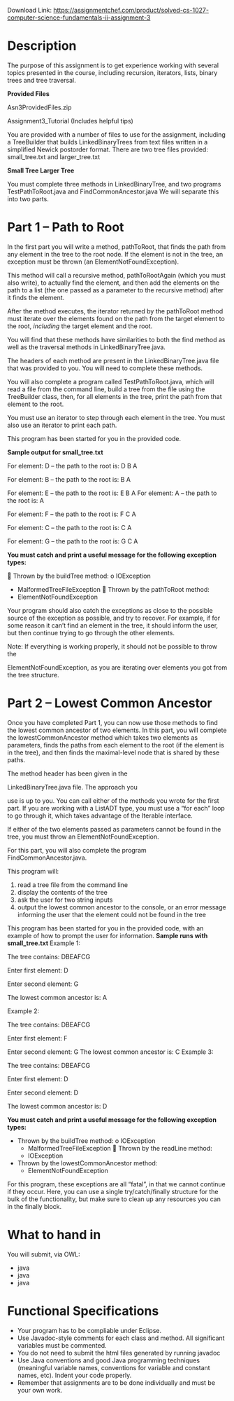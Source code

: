 Download Link: https://assignmentchef.com/product/solved-cs-1027-computer-science-fundamentals-ii-assignment-3
<br>
<h1>Description</h1>

The purpose of this assignment is to get experience working with several topics presented in the course, including recursion, iterators, lists, binary trees and tree traversal.

<strong>Provided Files </strong>

Asn3ProvidedFiles.zip

Assignment3_Tutorial (Includes helpful tips)

You are provided with a number of files to use for the assignment, including a TreeBuilder that builds LinkedBinaryTrees from text files written in a simplified Newick postorder format. There are two tree files provided: small_tree.txt and larger_tree.txt

<strong>Small Tree                                 Larger Tree </strong>




You must complete three methods in LinkedBinaryTree, and two programs TestPathToRoot.java and FindCommonAncestor.java We will separate this into two parts.

<h1>Part 1 – Path to Root</h1>

In the first part you will write a method, pathToRoot, that finds the path from any element in the tree to the root node. If the element is not in the tree, an exception must be thrown (an ElementNotFoundException).

This method will call a recursive method, pathToRootAgain (which you must also write), to actually find the element, and then add the elements on the path to a list (the one passed as a parameter to the recursive method) after it finds the element.

After the method executes, the iterator returned <sup> </sup>by the pathToRoot method must iterate over the elements found on the path from the target element to the root, <em>including</em> the target element and the root.

You will find that these methods have similarities to both the find method as well as the traversal methods in LinkedBinaryTree.java.

The headers of each method are present in the LinkedBinaryTree.java file that was provided to you. You will need to complete these methods.

You will also complete a program called TestPathToRoot.java, which will read a file from the command line, build a tree from the file using the TreeBuilder class, then, for all elements in the tree, print the path from that element to the root.

You must use an iterator to step through each element in the tree. You must also use an iterator to print each path.

This program has been started for you in the provided code.

<strong>Sample output for small_tree.txt </strong>

For element: D – the path to the root is: D B A

For element: B – the path to the root is: B A

For element: E – the path to the root is: E B A  For element: A – the path to the root is: A

For element: F – the path to the root is: F C A

For element: C – the path to the root is: C A

For element: G – the path to the root is: G C A

<strong>You must catch and print a useful message for the following exception types: </strong>

          Thrown by the buildTree method: o       IOException

<ul>

 <li>MalformedTreeFileException  Thrown by the pathToRoot method:</li>

 <li>ElementNotFoundException</li>

</ul>

Your program should also catch the exceptions as close to the possible source of the exception as possible, and try to recover. For example, if for some reason it can’t find an element in the tree, it should inform the user, but then continue trying to go through the other elements.

Note: If everything is working properly, it should not be possible to throw the

ElementNotFoundException, as you are iterating over elements you got from the tree structure.

<h1>Part 2 – Lowest Common Ancestor</h1>

Once you have completed Part 1, you can now use those methods to find the lowest common ancestor of two elements. In this part, you will complete the lowestCommonAncestor method which takes two elements as parameters, finds the paths from each element to the root (if the element is in the tree), and then finds the maximal-level node that is shared by these paths.

The method header has been given in the

LinkedBinaryTree.java file. The approach you

use is up to you. You can call either of the     <sub> </sub>methods you wrote for the first part. If you are working with a ListADT type, you must use a “for each” loop to go through it, which takes advantage of the Iterable interface.

If either of the two elements passed as parameters cannot be found in the tree, you must throw an ElementNotFoundException.

For this part, you will also complete the program FindCommonAncestor.java.

This program will:

<ol>

 <li>read a tree file from the command line</li>

 <li>display the contents of the tree</li>

 <li>ask the user for two string inputs</li>

 <li>output the lowest common ancestor to the console, or an error message informing the user that the element could not be found in the tree</li>

</ol>

This program has been started for you in the provided code, with an example of how to prompt the user for information.  <strong>Sample runs with small_tree.txt </strong>Example 1:

The tree contains: DBEAFCG

Enter first element: D

Enter second element: G

The lowest common ancestor is: A

Example 2:

The tree contains: DBEAFCG

Enter first element: F

Enter second element: G The lowest common ancestor is: C Example 3:

The tree contains: DBEAFCG

Enter first element: D

Enter second element: D

The lowest common ancestor is: D

<strong>You must catch and print a useful message for the following exception types: </strong>

<ul>

 <li>Thrown by the buildTree method: o IOException

  <ul>

   <li>MalformedTreeFileException  Thrown by the readLine method:</li>

   <li>IOException</li>

  </ul></li>

 <li>Thrown by the lowestCommonAncestor method:

  <ul>

   <li>ElementNotFoundException</li>

  </ul></li>

</ul>

For this program, these exceptions are all “fatal”, in that we cannot continue if they occur. Here, you can use a single try/catch/finally structure for the bulk of the functionality, but make sure to clean up any resources you can in the finally block.

<h1>What to hand in</h1>

You will submit, via OWL:

<ul>

 <li>java</li>

 <li>java</li>

 <li>java</li>

</ul>

<h1>Functional Specifications</h1>

<ul>

 <li>Your program has to be compliable under Eclipse.</li>

 <li>Use Javadoc-style comments for each class and method. All significant variables must be commented.</li>

 <li>You do not need to submit the html files generated by running javadoc</li>

 <li>Use Java conventions and good Java programming techniques (meaningful variable names, conventions for variable and constant names, etc). Indent your code properly.</li>

 <li>Remember that assignments are to be done individually and must be your own work.</li>

</ul>


